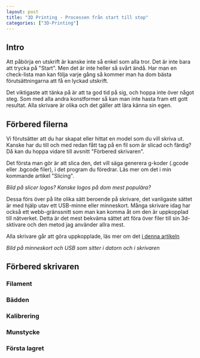 ```yaml
---
layout: post
title: "3D Printing - Processen från start till stop"
categories: ["3D-Printing"]
---
```


## Intro

Att påbörja en utskrift är kanske inte så enkel som alla tror. Det är inte bara att trycka på "Start". Men det är inte heller så svårt ändå. Har man en check-lista man kan följa varje gång så kommer man ha dom bästa förutsättningarna att få en lyckad utskrift. 

Det viktigaste att tänka på är att ta god tid på sig, och hoppa inte över något steg. Som med alla andra konstformer så kan man inte hasta fram ett gott resultat. Alla skrivare är olika och det gäller att lära känna sin egen.

## Förbered filerna

Vi förutsätter att du har skapat eller hittat en model som du vill skriva ut. Kanske har du till och med redan fått tag på en fil som är slicad och färdig? Då kan du hoppa vidare till avsnitt "Förbered skrivaren".

Det första man gör är att slica den, det vill säga generera g-koder (.gcode eller .bgcode filer), i det program du föredrar. Läs mer om det i min kommande artikel "Slicing".

_Bild på slicer logos? Kanske logos på dom mest populära?_

Dessa förs över på lite olika sätt beroende på skrivare, det vanligaste sättet är med hjälp utav ett USB-minne eller minneskort. Många skrivare idag har också ett webb-gränssnitt som man kan komma åt om den är uppkopplad till nätverket. Detta är det mest bekväma sättet att föra över filer till sin 3d-sktivare och den metod jag använder allra mest.

Alla skrivare går att göra uppkopplade, läs mer om det [i denna artikeln](https://www.octoprint.org)

_Bild på minneskort och USB som sitter i datorn och i skrivaren_

## Förbered skrivaren

### Filament

### Bädden

### Kalibrering

### Munstycke

### Första lagret

###

